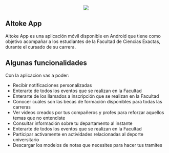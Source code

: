 <p align="center"><img src="https://gdu.unsa.edu.ar/images/gdulogo.png"></p>

## Altoke App

Altoke App es una aplicación móvil disponible en Android que tiene como objetivo acompañar a los estudiantes de la Facultad de Ciencias Exactas, durante el cursado de su carrera.

## Algunas funcionalidades

Con la aplicacion vas a poder:

- Recibir notificaciones personalizadas
- Enterarte de todos los eventos que se realizan en la Facultad
- Enterarte de los llamados a inscripción que se realizan en la Facultad
- Conocer cuáles son las becas de formación disponibles para todas las carreras
- Ver vídeos creados por tus compañeros y profes para reforzar aquellos temas que no entendiste
- Consultar información sobre tu departamento al instante
- Enterarte de todos los eventos que se realizan en la Facultad
- Participar activamente en actividades relacionadas al deporte universitario
- Descargar los modelos de notas que necesites para hacer tus tramites

